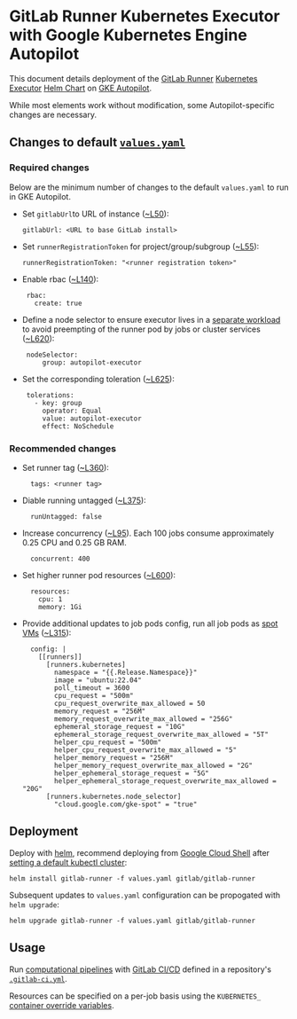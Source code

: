 # GitLab Runner Kubernetes Executor with Google Kubernetes Engine Autopilot

This document details deployment of the [GitLab Runner](https://docs.gitlab.com/runner/) [Kubernetes Executor](https://docs.gitlab.com/runner/executors/kubernetes.html) [Helm Chart](https://gitlab.com/gitlab-org/charts/gitlab-runner) on [GKE Autopilot](https://cloud.google.com/kubernetes-engine/docs/concepts/autopilot-overview).

While most elements work without modification, some Autopilot-specific changes are necessary.

## Changes to default [`values.yaml`](https://gitlab.com/gitlab-org/charts/gitlab-runner/-/blob/main/values.yaml)

### Required changes

Below are the minimum number of changes to the default `values.yaml` to run in GKE Autopilot.

* Set `gitlabUrl`to URL of instance ([~L50](https://gitlab.com/gitlab-org/charts/gitlab-runner/-/blob/main/values.yaml#L51)):

    `gitlabUrl: <URL to base GitLab install>`

* Set `runnerRegistrationToken` for project/group/subgroup ([~L55](https://gitlab.com/gitlab-org/charts/gitlab-runner/-/blob/main/values.yaml#L57)):

    `runnerRegistrationToken: "<runner registration token>"`

* Enable rbac ([~L140](https://gitlab.com/gitlab-org/charts/gitlab-runner/-/blob/main/values.yaml#L139)):

       rbac:
         create: true

* Define a node selector to ensure executor lives in a [separate workload](https://cloud.google.com/kubernetes-engine/docs/how-to/node-auto-provisioning#workload_separation) to avoid preempting of the runner pod by jobs or cluster services ([~L620](https://gitlab.com/gitlab-org/charts/gitlab-runner/-/blob/main/values.yaml#L617)):

       nodeSelector:
           group: autopilot-executor

* Set the corresponding toleration ([~L625](https://gitlab.com/gitlab-org/charts/gitlab-runner/-/blob/main/values.yaml#L625)):

       tolerations:
         - key: group
           operator: Equal
           value: autopilot-executor
           effect: NoSchedule

### Recommended changes

* Set runner tag ([~L360](https://gitlab.com/gitlab-org/charts/gitlab-runner/-/blob/main/values.yaml#L358)):

        tags: <runner tag>

* Diable running untagged ([~L375](https://gitlab.com/gitlab-org/charts/gitlab-runner/-/blob/main/values.yaml#L374)):

        runUntagged: false

* Increase concurrency ([~L95](https://gitlab.com/gitlab-org/charts/gitlab-runner/-/blob/main/values.yaml#L93)). Each 100 jobs consume approximately 0.25 CPU and 0.25 GB RAM.

        concurrent: 400

* Set higher runner pod resources ([~L600](https://gitlab.com/gitlab-org/charts/gitlab-runner/-/blob/main/values.yaml#L601)):

        resources:
          cpu: 1
          memory: 1Gi

* Provide additional updates to job pods config, run all job pods as [spot VMs](https://cloud.google.com/kubernetes-engine/docs/concepts/spot-vms) ([~L315](https://gitlab.com/gitlab-org/charts/gitlab-runner/-/blob/main/values.yaml#L317)):

        config: |
          [[runners]]
            [runners.kubernetes]
              namespace = "{{.Release.Namespace}}"
              image = "ubuntu:22.04"
              poll_timeout = 3600
              cpu_request = "500m"
              cpu_request_overwrite_max_allowed = 50
              memory_request = "256M"
              memory_request_overwrite_max_allowed = "256G"
              ephemeral_storage_request = "10G"
              ephemeral_storage_request_overwrite_max_allowed = "5T"
              helper_cpu_request = "500m"
              helper_cpu_request_overwrite_max_allowed = "5"
              helper_memory_request = "256M"
              helper_memory_request_overwrite_max_allowed = "2G"
              helper_ephemeral_storage_request = "5G"
              helper_ephemeral_storage_request_overwrite_max_allowed = "20G"
            [runners.kubernetes.node_selector]
              "cloud.google.com/gke-spot" = "true"
 
## Deployment

Deploy with [helm](https://helm.sh), recommend deploying from [Google Cloud Shell](https://cloud.google.com/shell) after [setting a default kubectl cluster](https://cloud.google.com/kubernetes-engine/docs/how-to/cluster-access-for-kubectl#default_cluster_kubectl):

    helm install gitlab-runner -f values.yaml gitlab/gitlab-runner

Subsequent updates to `values.yaml` configuration can be propogated with `helm upgrade`:

    helm upgrade gitlab-runner -f values.yaml gitlab/gitlab-runner

## Usage

Run [computational pipelines](https://en.wikipedia.org/wiki/Pipeline_(computing)) with [GitLab CI/CD](https://docs.gitlab.com/ee/ci) defined in a repository's [`.gitlab-ci.yml`](https://docs.gitlab.com/ee/ci/yaml/gitlab_ci_yaml.html).

Resources can be specified on a per-job basis using the `KUBERNETES_` [container override variables](https://docs.gitlab.com/runner/executors/kubernetes.html#overwriting-container-resources).
